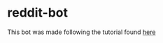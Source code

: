 # reddit-bot
This bot was made following the tutorial found [here](https://new.pythonforengineers.com/blog/build-a-reddit-bot-part-1/)

